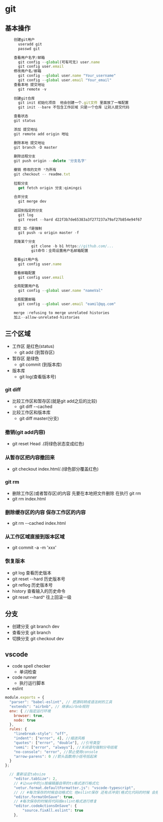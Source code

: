 # git

## 基本操作
```javascript
    创建git用户
      useradd git
      passwd git

    查看用户名字/邮箱
      git config --global(可有可无) user.name
      git config user.email
    修改用户名/邮箱
      git config --global user.name "Your_username"
      git config --global user.email "Your_email"
    查看本地 提交地址
      git remote -v
    
    创建git仓库
      git init 初始化项目  他会创建一个.git文件 里面放了一堆配置
      git init --bare 不包含工作区域 只是一个仓库 让别人提交代码

    查看状态
    git status

    添加 提交地址
    git remote add origin 地址

    删除本地 提交地址
    git branch -D master
    
    删除远程分支
    git push origin --delete '分支名字'

    撤销 修改的文件 *为所有
    git checkout -- readme.txt
  
    拉取分支	
	  get fetch origin 分支:qimingzi
    
    合并分支 
	  git merge dev
  
    返回到指定的分支
      git log
      git reset --hard d22f3b7de65383a3f277237a79af27b854e94f67

    提交 加-f是强制
      git push -u origin master -f 

    克隆某个分支
			git clone -b b1 https://github.com/...  
			git命令：全局设置用户名邮箱配置

    查看git用户名
      git config user.name

    查看邮箱配置
      git config user.email

    全局配置用户名
      git config --global user.name "nameVal"

    全局配置邮箱
      git config --global user.email "eamil@qq.com"

    merge :refusing to merge unrelated histories
    加上--allow-unrelated-histories


```
## 三个区域
- 工作区  是红色(status)
    - git add (到暂存区)
- 暂存区 是绿色
    - git commit (到版本库)
- 版本库 
    - git log(查看版本号) 
### git diff 
- 比较工作区和暂存区(就是git add之后的比较)
  - git diff --cached
- 比较工作区和版本库
  - git diff master(分支)
### 撤销(git add内容)
- git reset Head .(将绿色状态变成红色)
### 从暂存区把内容撤回来
- git checkout index.html/.(绿色部分覆盖红色)
### git rm 
- 删除工作区(或者暂存区)的内容 先要在本地把文件删除 在执行 git rm
- git rm index.html 
### 删除缓存区的内容 保存工作区的内容
- git rm --cached index.html
### 从工作区域直接到版本区域
- git commit -a -m 'xxx'
### 恢复版本
- git log 查看历史版本
- git reset --hard 历史版本号
- git reflog 历史版本号
- history 查看输入的历史命令
- git reset --hard^ 往上回滚一级  

## 分支
- 创建分支 git branch dev
- 查看分支 git branch
- 切换分支 git checkout dev

## vscode
- code spell checker
  - 单词检查
- code runner
  - 执行运行脚本
- eslint
```js
module.exports = {
  "parser": "babel-eslint", // 把源码转成语法树的工具
  "extends": "airbnb", // 继承airbnb规则
  env: { //指定运行环境
    browser: true,
    node: true
  },
  rules: {
    "linebreak-style": "off",
    "indent": ["error", 4], //缩进风格
    "quotes": ["error", "double"], //引号类型 
    "semi": ["error", "always"], //关闭语句强制分号结尾
    "no-console": "error", //禁止使用console
    "arrow-parens": 0 //箭头函数用小括号括起来
  }
};
```
```js
  // 重新设定tabsize
    "editor.tabSize": 2,
    // #让vue中的js按编辑器自带的ts格式进行格式化 
    "vetur.format.defaultFormatter.js": "vscode-typescript",
    // // #每次保存的时候自动格式化 他eslint保存 还有点冲突(格式化代码的时候 会把最后一行空格删除,eslint 需要保存这一行)
    "editor.formatOnSave": true, 
    // #每次保存的时候将代码按eslint格式进行修复
    "editor.codeActionsOnSave": {
        "source.fixAll.eslint": true
    },
```